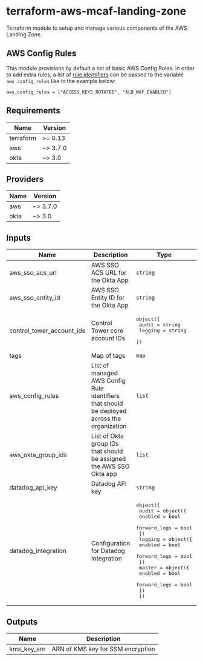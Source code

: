 # terraform-aws-mcaf-landing-zone
Terraform module to setup and manage various components of the AWS Landing Zone.

## AWS Config Rules

This module provisions by default a set of basic AWS Config Rules. In order to add extra rules, a list of [rule identifiers](https://docs.aws.amazon.com/config/latest/developerguide/managed-rules-by-aws-config.html) can be passed to the variable `aws_config_rules` like in the example below:

```hcl
aws_config_rules = ["ACCESS_KEYS_ROTATED", "ALB_WAF_ENABLED"]
```

<!--- BEGIN_TF_DOCS --->
## Requirements

| Name | Version |
|------|---------|
| terraform | >= 0.13 |
| aws | ~> 3.7.0 |
| okta | ~> 3.0 |

## Providers

| Name | Version |
|------|---------|
| aws | ~> 3.7.0 |
| okta | ~> 3.0 |

## Inputs

| Name | Description | Type | Default | Required |
|------|-------------|------|---------|:--------:|
| aws\_sso\_acs\_url | AWS SSO ACS URL for the Okta App | `string` | n/a | yes |
| aws\_sso\_entity\_id | AWS SSO Entity ID for the Okta App | `string` | n/a | yes |
| control\_tower\_account\_ids | Control Tower core account IDs | <pre>object({<br>    audit   = string<br>    logging = string<br>  })</pre> | n/a | yes |
| tags | Map of tags | `map` | n/a | yes |
| aws\_config\_rules | List of managed AWS Config Rule identifiers that should be deployed across the organization | `list` | `[]` | no |
| aws\_okta\_group\_ids | List of Okta group IDs that should be assigned the AWS SSO Okta app | `list` | `[]` | no |
| datadog\_api\_key | Datadog API key | `string` | `null` | no |
| datadog\_integration | Configuration for Datadog Integration | <pre>object({<br>    audit = object({<br>      enabled      = bool<br>      forward_logs = bool<br>    })<br>    logging = object({<br>      enabled      = bool<br>      forward_logs = bool<br>    })<br>    master = object({<br>      enabled      = bool<br>      forward_logs = bool<br>    })<br>  })</pre> | <pre>{<br>  "audit": {<br>    "enabled": false,<br>    "forward_logs": false<br>  },<br>  "logging": {<br>    "enabled": false,<br>    "forward_logs": false<br>  },<br>  "master": {<br>    "enabled": false,<br>    "forward_logs": false<br>  }<br>}</pre> | no |

## Outputs

| Name | Description |
|------|-------------|
| kms\_key\_arn | ARN of KMS key for SSM encryption |

<!--- END_TF_DOCS --->
